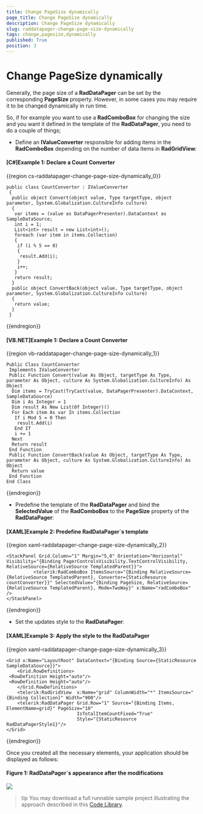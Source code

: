 ```yaml
---
title: Change PageSize dynamically
page_title: Change PageSize dynamically
description: Change PageSize dynamically
slug: raddatapager-change-page-size-dynamically
tags: change,pagesize,dynamically
published: True
position: 3
---
```


# Change PageSize dynamically

Generally, the page size of a __RadDataPager__ can be set by the corresponding __PageSize__ property. However, in some cases you may require it to be changed dynamically in run time. 

So, if for example you want to use a __RadComboBox__ for changing the size and you want it defined in the template of the __RadDataPager__, you need to do a couple of things;

* Define an __IValueConverter__ responsible for adding items in the __RadComboBox__ depending on the number of data items in __RadGridView__:

#### __[C#]Example 1: Declare a Count Converter__
{{region cs-raddatapager-change-page-size-dynamically_0}}

	public class CountConverter : IValueConverter
	 {
	  public object Convert(object value, Type targetType, object parameter, System.Globalization.CultureInfo culture)
	  {
	   var items = (value as DataPagerPresenter).DataContext as SampleDataSource;
	   int i = 1;
	   List<int> result = new List<int>();
	   foreach (var item in items.Collection)
	   {
	    if (i % 5 == 0)
	    {
	     result.Add(i);
	    }
	    i++;
	   }
	   return result;
	  }
	  public object ConvertBack(object value, Type targetType, object parameter, System.Globalization.CultureInfo culture)
	  {
	   return value;
	  }
	 }
{{endregion}}



#### __[VB.NET]Example 1: Declare a Count Converter__
{{region vb-raddatapager-change-page-size-dynamically_1}}

	Public Class CountConverter
	 Implements IValueConverter
	 Public Function Convert(value As Object, targetType As Type, parameter As Object, culture As System.Globalization.CultureInfo) As Object
	  Dim items = TryCast(TryCast(value, DataPagerPresenter).DataContext, SampleDataSource)
	  Dim i As Integer = 1
	  Dim result As New List(Of Integer)()
	  For Each item As var In items.Collection
	   If i Mod 5 = 0 Then
	    result.Add(i)
	   End If
	   i += 1
	  Next
	  Return result
	 End Function
	 Public Function ConvertBack(value As Object, targetType As Type, parameter As Object, culture As System.Globalization.CultureInfo) As Object
	  Return value
	 End Function
	End Class
{{endregion}}



* Predefine the template of the __RadDataPager__ and bind the __SelectedValue__ of the __RadComboBox__ to the __PageSize__ property of the __RadDataPager__:

#### __[XAML]Example 2: Predefine RadDataPager`s template__
{{region xaml-raddatapager-change-page-size-dynamically_2}}

	<StackPanel Grid.Column="1" Margin="5,0" Orientation="Horizontal" Visibility="{Binding PagerControlsVisibility.TextControlVisibility, RelativeSource={RelativeSource TemplatedParent}}">
	          <telerik:RadComboBox ItemsSource="{Binding RelativeSource={RelativeSource TemplatedParent}, Converter={StaticResource countConverter}}" SelectedValue="{Binding PageSize, RelativeSource={RelativeSource TemplatedParent}, Mode=TwoWay}" x:Name="radComboBox" />  
	</StackPanel>
{{endregion}}



* Set the updates style to the __RadDataPager__:

#### __[XAML]Example 3: Apply the style to the RadDataPager__
{{region xaml-raddatapager-change-page-size-dynamically_3}}

	<Grid x:Name="LayoutRoot" DataContext="{Binding Source={StaticResource SampleDataSource}}">
	    <Grid.RowDefinitions>
	 <RowDefinition Height="auto"/>
	 <RowDefinition Height="auto"/>
	    </Grid.RowDefinitions>
	    <telerik:RadGridView  x:Name="grid" ColumnWidth="*" ItemsSource="{Binding Collection}" Width="900"/>
	    <telerik:RadDataPager Grid.Row="1" Source="{Binding Items, ElementName=grid}" PageSize="10" 
	                          IsTotalItemCountFixed="True" 
	                          Style="{StaticResource RadDataPagerStyle1}"/>
	</Grid>
{{endregion}}



Once you created all the necessary elements, your application should be displayed as follows:

#### __Figure 1: RadDataPager`s appearance after the modifications__
![](images/RadDataPager_ChangePageSizeDynamically.png)


>tip You may download a full runnable sample project illustrating the approach described in this [Code Library](http://www.telerik.com/community/code-library/silverlight/datapager/dynamically-change-the-pagesize-of-raddatapager.aspx).
